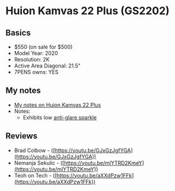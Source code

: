 # Huion Kamvas 22 Plus (GS2202)

## Basics

* $550 (on sale for $500)
* Model Year: 2020
* Resolution: 2K
* Active Area Diagonal: 21.5"
* 7PENS owns: YES

## My notes

* [My notes on Huion Kamvas 22 Plus](../../../7p-notes/7p-notes-huion/7p-notes-huion-kamvas-22-plus.md)&#x20;
* Notes:
  * Exhibits low [anti-glare sparkle](../../../guides/pen-displays/anti-glare-sparkle.md)

## Reviews

* Brad Colbow - ([https://youtu.be/GJxGzJgfYGA](https://youtu.be/GJxGzJgfYGA))
* Nemanja Sekulic - ([https://youtu.be/mlYTRD2KmeY](https://youtu.be/mlYTRD2KmeY))
* Teoh on Tech - ([https://youtu.be/aXXdPzw1FFk](https://youtu.be/aXXdPzw1FFk))
